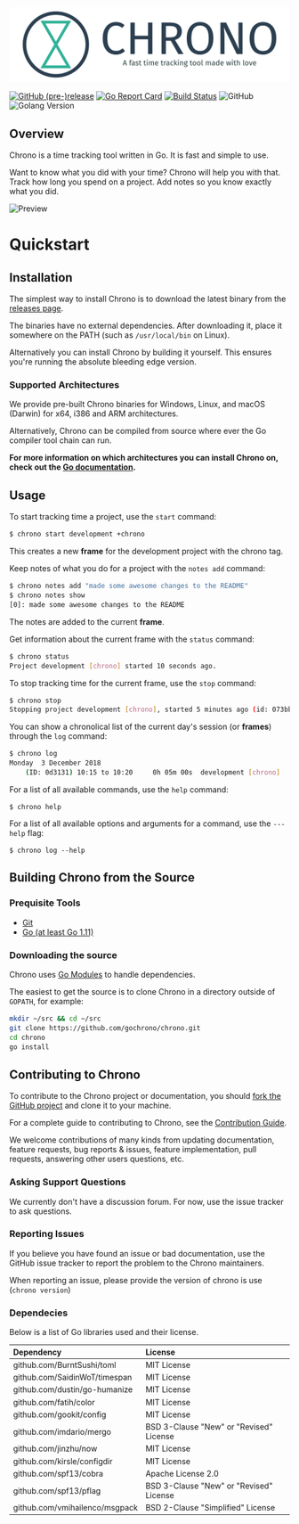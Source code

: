 ![Alt chrono](./.github/full-logo-with-tagline.png)

[![GitHub (pre-)release](https://img.shields.io/github/release/gochrono/chrono/all.svg)](https://github.com/gochrono/chrono/releases)
[![Go Report Card](https://goreportcard.com/badge/github.com/gochrono/chrono)](https://goreportcard.com/report/github.com/gochrono/chrono)
[![Build Status](https://travis-ci.org/gochrono/chrono.svg?branch=master)](https://travis-ci.org/gochrono/chrono)
![GitHub](https://img.shields.io/github/license/gochrono/chrono.svg)
![Golang Version](https://img.shields.io/badge/Go-1.11-lightgrey.svg)



## Overview ##

Chrono is a time tracking tool written in Go.
It is fast and simple to use.

Want to know what you did with your time? Chrono will help you with that. Track how
long you spend on a project. Add notes so you know exactly what
you did.

![Preview](./.github/preview.gif)

# Quickstart #

## Installation ##

The simplest way to install Chrono is to download the latest binary from the [releases page](https://github.com/gochrono/chrono/releases).

The binaries have no external dependencies. After downloading it, place it somewhere on the PATH (such as `/usr/local/bin` on Linux).

Alternatively you can install Chrono by building it yourself. This ensures you're running the absolute bleeding edge version.

### Supported Architectures ###

We provide pre-built Chrono binaries for Windows, Linux, and macOS (Darwin) for x64, i386 and ARM architectures.

Alternatively, Chrono can be compiled from source where ever the Go compiler tool chain can run.

**For more information on which architectures you can install Chrono on, check out the [Go documentation](https://golang.org/doc/install).**

## Usage ##

To start tracking time a project, use the `start` command:

``` bash
$ chrono start development +chrono
```

This creates a new __frame__ for the development project with the chrono tag.

Keep notes of what you do for a project with the `notes add` command:

``` bash
$ chrono notes add "made some awesome changes to the README"
$ chrono notes show
[0]: made some awesome changes to the README
```

The notes are added to the current __frame__.

Get information about the current frame with the `status` command:

``` bash
$ chrono status
Project development [chrono] started 10 seconds ago.
```
To stop tracking time for the current frame, use the `stop` command:

``` bash
$ chrono stop
Stopping project development [chrono], started 5 minutes ago (id: 073bbf).
```

You can show a chronolical list of the current day's session (or __frames__) through the `log` command:

``` bash
$ chrono log
Monday  3 December 2018
    (ID: 0d3131) 10:15 to 10:20     0h 05m 00s  development [chrono]
```

For a list of all available commands, use the `help` command:

```
$ chrono help
```

For a list of all available options and arguments for a command, use the `---help` flag:

```
$ chrono log --help
```

## Building Chrono from the Source ##

### Prequisite Tools ###

* [Git](https://git-scm.com/)
* [Go (at least Go 1.11)](https://golang.org/dl/)


### Downloading the source ###

Chrono uses [Go Modules](https://github.com/golang/go/wiki/Modules) to handle dependencies.

The easiest to get the source is to clone Chrono in a directory outside of `GOPATH`, for example:

``` bash
mkdir ~/src && cd ~/src
git clone https://github.com/gochrono/chrono.git
cd chrono
go install
```

## Contributing to Chrono ###

To contribute to the Chrono project or documentation, you should [fork the GitHub project](https://github.com/gochrono/chrono#fork-destination-box) and clone it to your machine.

For a complete guide to contributing to Chrono, see the [Contribution Guide](CONTRIBUTING.md).

We welcome contributions of many kinds from updating documentation, feature requests, bug reports & issues,
feature implementation, pull requests, answering other users questions, etc.

### Asking Support Questions ###

We currently don't have a discussion forum. For now, use the issue tracker to ask questions.

### Reporting Issues ###

If you believe you have found an issue or bad documentation, use
the GitHub issue tracker to report the problem to the Chrono maintainers.

When reporting an issue, please provide the version of chrono is use (`chrono version`)

### Dependecies ###

Below is a list of Go libraries used and their license.

| Dependency | License |
| :----------- | :------------- |
| github.com/BurntSushi/toml | MIT License |
| github.com/SaidinWoT/timespan | MIT License |
| github.com/dustin/go-humanize | MIT License |
| github.com/fatih/color | MIT License |
| github.com/gookit/config | MIT License |
| github.com/imdario/mergo | BSD 3-Clause "New" or "Revised" License |
| github.com/jinzhu/now | MIT License |
| github.com/kirsle/configdir | MIT License |
| github.com/spf13/cobra | Apache License 2.0 |
| github.com/spf13/pflag | BSD 3-Clause "New" or "Revised" License |
| github.com/vmihailenco/msgpack | BSD 2-Clause "Simplified" License |


[1]: https://github.com/gochrono/chrono/wiki/Quick-Start
